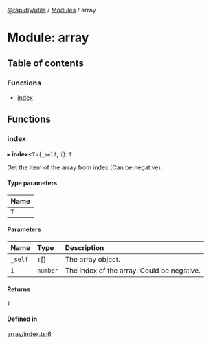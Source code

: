 [@rapidly/utils](../README.md) / [Modules](../modules.md) / array

# Module: array

## Table of contents

### Functions

- [index](array.md#index)

## Functions

### index

▸ **index**<`T`\>(`_self`, `i`): `T`

Get the item of the array from index (Can be negative).

#### Type parameters

| Name |
| :------ |
| `T` |

#### Parameters

| Name | Type | Description |
| :------ | :------ | :------ |
| `_self` | `T`[] | The array object. |
| `i` | `number` | The index of the array. Could be negative. |

#### Returns

`T`

#### Defined in

[array/index.ts:6](https://github.com/canguser/rapidly-utils/blob/bc4b333/main/array/index.ts#L6)
